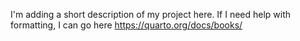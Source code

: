 I'm adding a short description of my project here. If I need help with formatting, I can go here https://quarto.org/docs/books/

